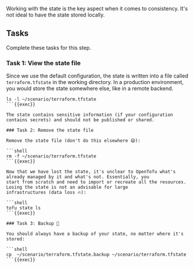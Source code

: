 Working with the state is the key aspect when it comes to consistency. It's not ideal to have the state stored locally.

## Tasks

Complete these tasks for this step.

### Task 1: View the state file

Since we use the default configuration, the state is written into a file called `terraform.tfstate` in the working
directory. In a production environment, you would store the state somewhere else, like in a remote backend.

```shell
ls -l ~/scenario/terraform.tfstate
```{{exec}}

The state contains sensitive information (if your configuration contains secrets) and should not be published or shared.

### Task 2: Remove the state file

Remove the state file (don't do this elsewhere 😄):

```shell
rm -f ~/scenario/terraform.tfstate
```{{exec}}

Now that we have lost the state, it's unclear to OpenTofu what's already managed by it and what's not. Essentially, you
start from scratch and need to import or recreate all the resources. Losing the state is not an advisable for large
infrastructures (data loss 🔥):

```shell
tofu state ls
```{{exec}}

### Task 3: Backup 🚒

You should always have a backup of your state, no matter where it's stored:

```shell
cp  ~/scenario/terraform.tfstate.backup ~/scenario/terraform.tfstate
```{{exec}}
